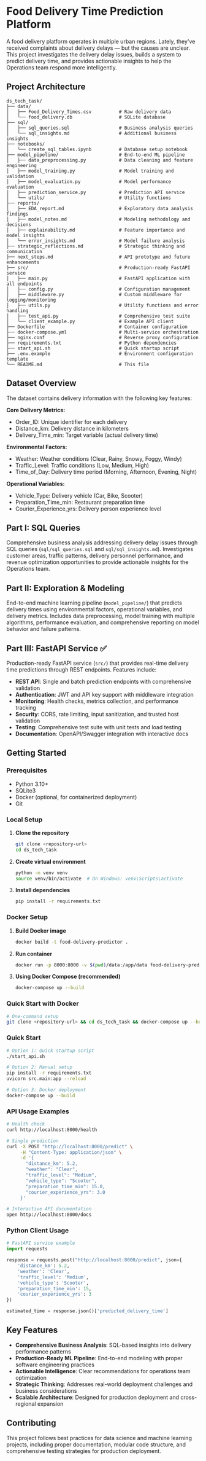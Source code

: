 # Food Delivery Time Prediction Platform

A food delivery platform operates in multiple urban regions. Lately, they've received complaints about delivery delays — but the causes are unclear. This project investigates the delivery delay issues, builds a system to predict delivery time, and provides actionable insights to help the Operations team respond more intelligently.

## Project Architecture

```
ds_tech_task/
├── data/
│   ├── Food_Delivery_Times.csv          # Raw delivery data
│   └── food_delivery.db                 # SQLite database
├── sql/
│   ├── sql_queries.sql                  # Business analysis queries
│   └── sql_insights.md                  # Additional business insights
├── notebooks/
│   └── create_sql_tables.ipynb          # Database setup notebook
├── model_pipeline/                      # End-to-end ML pipeline
│   ├── data_preprocessing.py            # Data cleaning and feature engineering
│   ├── model_training.py                # Model training and validation
│   ├── model_evaluation.py              # Model performance evaluation
│   ├── prediction_service.py            # Prediction API service
│   └── utils/                           # Utility functions
├── reports/
│   ├── EDA_report.md                    # Exploratory data analysis findings
│   ├── model_notes.md                   # Modeling methodology and decisions
│   ├── explainability.md                # Feature importance and model insights
│   └── error_insights.md                # Model failure analysis
├── strategic_reflections.md             # Strategic thinking and communication
├── next_steps.md                        # API prototype and future enhancements  
├── src/                                 # Production-ready FastAPI service
│   ├── main.py                          # FastAPI application with all endpoints
│   ├── config.py                        # Configuration management
│   ├── middleware.py                    # Custom middleware for logging/monitoring
│   ├── utils.py                         # Utility functions and error handling
│   ├── test_api.py                      # Comprehensive test suite
│   └── client_example.py                # Example API client
├── Dockerfile                           # Container configuration
├── docker-compose.yml                   # Multi-service orchestration
├── nginx.conf                           # Reverse proxy configuration  
├── requirements.txt                     # Python dependencies
├── start_api.sh                         # Quick startup script
├── .env.example                         # Environment configuration template
└── README.md                            # This file
```

## Dataset Overview

The dataset contains delivery information with the following key features:

**Core Delivery Metrics:**
- Order_ID: Unique identifier for each delivery
- Distance_km: Delivery distance in kilometers
- Delivery_Time_min: Target variable (actual delivery time)

**Environmental Factors:**
- Weather: Weather conditions (Clear, Rainy, Snowy, Foggy, Windy)
- Traffic_Level: Traffic conditions (Low, Medium, High)
- Time_of_Day: Delivery time period (Morning, Afternoon, Evening, Night)

**Operational Variables:**
- Vehicle_Type: Delivery vehicle (Car, Bike, Scooter)
- Preparation_Time_min: Restaurant preparation time
- Courier_Experience_yrs: Delivery person experience level

## Part I: SQL Queries

Comprehensive business analysis addressing delivery delay issues through SQL queries (`sql/sql_queries.sql` and `sql/sql_insights.md`). Investigates customer areas, traffic patterns, delivery personnel performance, and revenue optimization opportunities to provide actionable insights for the Operations team.

## Part II: Exploration & Modeling

End-to-end machine learning pipeline (`model_pipeline/`) that predicts delivery times using environmental factors, operational variables, and delivery metrics. Includes data preprocessing, model training with multiple algorithms, performance evaluation, and comprehensive reporting on model behavior and failure patterns.

## Part III: FastAPI Service ✅

Production-ready FastAPI service (`src/`) that provides real-time delivery time predictions through REST endpoints. Features include:

- **REST API**: Single and batch prediction endpoints with comprehensive validation
- **Authentication**: JWT and API key support with middleware integration  
- **Monitoring**: Health checks, metrics collection, and performance tracking
- **Security**: CORS, rate limiting, input sanitization, and trusted host validation
- **Testing**: Comprehensive test suite with unit tests and load testing
- **Documentation**: OpenAPI/Swagger integration with interactive docs

## Getting Started

### Prerequisites
- Python 3.10+
- SQLite3
- Docker (optional, for containerized deployment)
- Git

### Local Setup

1. **Clone the repository**
   ```bash
   git clone <repository-url>
   cd ds_tech_task
   ```

2. **Create virtual environment**
   ```bash
   python -m venv venv
   source venv/bin/activate  # On Windows: venv\Scripts\activate
   ```

3. **Install dependencies**
   ```bash
   pip install -r requirements.txt
   ```

### Docker Setup

1. **Build Docker image**
   ```bash
   docker build -t food-delivery-predictor .
   ```

2. **Run container**
   ```bash
   docker run -p 8000:8000 -v $(pwd)/data:/app/data food-delivery-predictor
   ```

3. **Using Docker Compose (recommended)**
   ```bash
   docker-compose up --build
   ```

### Quick Start with Docker
```bash
# One-command setup
git clone <repository-url> && cd ds_tech_task && docker-compose up --build
```

### Quick Start

```bash
# Option 1: Quick startup script
./start_api.sh

# Option 2: Manual setup
pip install -r requirements.txt
uvicorn src.main:app --reload

# Option 3: Docker deployment  
docker-compose up --build
```

### API Usage Examples

```bash
# Health check
curl http://localhost:8000/health

# Single prediction
curl -X POST "http://localhost:8000/predict" \
     -H "Content-Type: application/json" \
     -d '{
       "distance_km": 5.2,
       "weather": "Clear", 
       "traffic_level": "Medium",
       "vehicle_type": "Scooter",
       "preparation_time_min": 15.0,
       "courier_experience_yrs": 3.0
     }'

# Interactive API documentation
open http://localhost:8000/docs
```

### Python Client Usage
```python
# FastAPI service example
import requests

response = requests.post("http://localhost:8000/predict", json={
    'distance_km': 5.2,
    'weather': 'Clear',
    'traffic_level': 'Medium',
    'vehicle_type': 'Scooter',
    'preparation_time_min': 15,
    'courier_experience_yrs': 3
})

estimated_time = response.json()['predicted_delivery_time']
```

## Key Features

- **Comprehensive Business Analysis**: SQL-based insights into delivery performance patterns
- **Production-Ready ML Pipeline**: End-to-end modeling with proper software engineering practices
- **Actionable Intelligence**: Clear recommendations for operations team optimization
- **Strategic Thinking**: Addresses real-world deployment challenges and business considerations
- **Scalable Architecture**: Designed for production deployment and cross-regional expansion

## Contributing

This project follows best practices for data science and machine learning projects, including proper documentation, modular code structure, and comprehensive testing strategies for production deployment. 